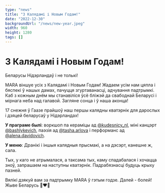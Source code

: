 ```yaml
---
type: "news"
title: "З Калядамі і Новым Годам!"
date: "2022-12-30"
backgroundUrl: "/news/new-year.jpeg"
width: 960
height: 1280
tags: []
---
```


# З Калядамі і Новым Годам!

Беларусы Нідэрландаў і не толькі!

MARA віншуе усіх з Калядамі і Новым Годам! Жадаем усім нам цяпла і бяспекі ў нашых дамах,
пачуцця згуртаванасці, адчування падтрымкі. Каб з кожным днём мы станавіліся ўсё бліжэй да свабоднай
Беларусі і мірнага неба над галавой. Загляне сонца і ў наша аконца!

17 снежня ў Гаазе прайшоў наш першы калядны кватэрнік для дарослых і дзяцей беларусаў у Нідэрландах!

**У праграме былі**: воркшоп па кераміцы ад [@kudesnicy_nl](https://www.instagram.com/kudesnicy_nl/),
міні канцэрт [@bashlykevich](https://www.instagram.com/bashlykevich/), 
паэзія ад [@tasha.arlova](https://www.instagram.com/tasha.arlova/) і перформанс ад
[@alena.davidovich](https://www.instagram.com/alena.davidovich/).

**У меню**: Дранікі і іншыя калядныя прысмакі, а на дэсэрт, канешне ж, сала.

Тых, у каго не атрымалася, а таксама тых, каму спадабалася і хочацца зноў, запрашаем на наступны кватэрнік.
Падрабязнасці будуць крыху пазней.

Вялікі дзякуй вам за падтрымку MARA ў гэтым годзе. Далей - болей! Жыве Беларусь 🤍❤️🤍
